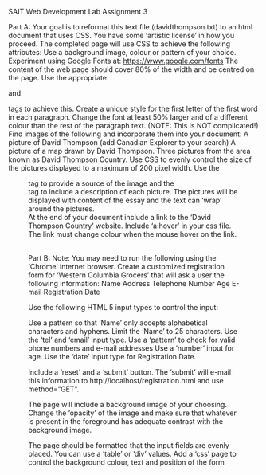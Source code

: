 SAIT Web Development Lab Assignment 3

Part A:
Your goal is to reformat this text file (davidthompson.txt) to an html document that uses CSS. You have some ‘artistic license’ in how you proceed. The completed page will use CSS to achieve the following attributes:
Use a background image, colour or pattern of your choice.
Experiment using Google Fonts at: https://www.google.com/fonts
The content of the web page should cover 80% of the width and be centred on the page. Use the appropriate <div> and <p> tags to achieve this.
Create a unique style for the first letter of the first word in each paragraph. Change the font at least 50% larger and of a different colour than the rest of the paragraph text. (NOTE: This is NOT complicated!)
Find images of the following and incorporate them into your document:
A picture of David Thompson (add Canadian Explorer to your search)
A picture of a map drawn by David Thompson.
Three pictures from the area known as  David Thompson Country.
Use CSS to evenly control the size of the pictures displayed to a maximum of 200 pixel width. Use the <figure> tag to provide a source of the image and the <figcaption> tag to include a description of each picture. The pictures will be displayed with content of the essay and the text can ‘wrap’ around the pictures.  
At the end of your document include a link to the ‘David Thompson Country’ website. Include ‘a:hover’ in your css file. The link must change colour when the mouse hover on the link.
 

Part B:
Note: You may need to run the following using the ‘Chrome’ internet browser.
Create a customized registration form for ‘Western Columbia Grocers’ that will ask a user the following information:
Name
Address
Telephone Number
Age
E-mail
Registration Date

Use the following HTML 5 input types to control the input:

Use a pattern so that ‘Name’ only accepts alphabetical characters and hyphens. Limit the ‘Name’ to 25 characters.
Use the ‘tel’ and ‘email’ input type. Use a ‘pattern’ to check for valid phone numbers and e-mail addresses
Use a ‘number’ input for age.
Use the ‘date’ input type for Registration Date.

Include a ‘reset’ and a ‘submit’ button. The ‘submit’ will e-mail this information to http://localhost/registration.html and use method=”GET”. 

The page will include a background image of your choosing. Change the ‘opacity’ of the image and make sure that whatever is present in the foreground has adequate contrast with the background image.

The page should be formatted that the input fields are evenly placed. You can use a ‘table’ or ‘div’ values. Add a ‘css’ page to control the background colour, text and position of the form

